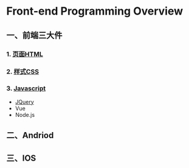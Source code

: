 # Front-end Programming Overview

## 一、前端三大件

### 1. [页面HTML](前端HTML\index.md)



### 2. [样式CSS](前端CSS\index.md)



### 3. [Javascript](前端Javascript\index.md)

- [JQuery](前端框架JQuery\index.md)
- Vue
- Node.js



## 二、Andriod



## 三、IOS

